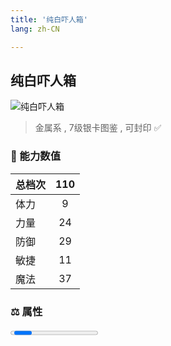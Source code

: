 ```yaml
---
title: '纯白吓人箱'
lang: zh-CN

---
```


<RouterBack />

## 纯白吓人箱

![纯白吓人箱](https://user-images.githubusercontent.com/78347270/115958673-5dcc6400-a543-11eb-9b1b-bbc7d3e03691.gif) 

> 金属系 , 7级银卡图鉴<Card :type="1" /> , 可封印 ✅


### 💪 能力数值

| 总档次       | 110            |
| :----------- |:-------------:|
| 体力      | 9   <Stars :number="9" />  |
| 力量      | 24   <Stars :number="2.5" />  |
| 防御      | 29   <Stars :number="3" />  | 
| 敏捷      | 11  <Stars :number="1" />  | 
| 魔法      | 37  <Stars :number="3.5" />   | 


### ⚖️ 属性


<Progress earth :number="5" />

<Progress water :number="0" />

<Progress fire :number="0" />

<Progress wind :number="5" />

### ✨ 技能栏 <Strong>6个</Strong>

- 攻击
- 防御
- 混乱攻击 Lv1
- 抗性 ?

### 👶 1级出现点

- 无








